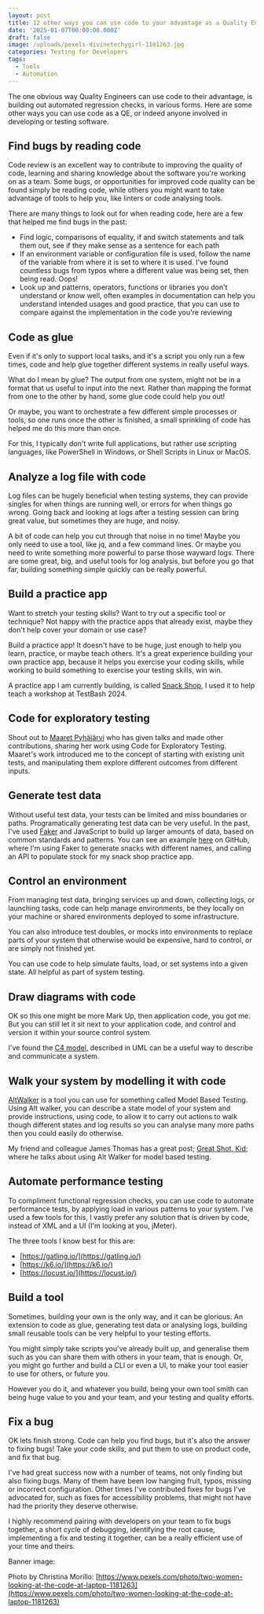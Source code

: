 ```yaml
---
layout: post
title: 12 other ways you can use code to your advantage as a Quality Engineer
date: '2025-01-07T00:00:00.000Z'
draft: false
image: /uploads/pexels-divinetechygirl-1181263.jpg
categories: Testing for Developers
tags:
  - Tools
  - Automation
---
```



The one obvious way Quality Engineers can use code to their advantage, is building out automated regression checks, in various forms. Here are some other ways you can use code as a QE, or indeed anyone involved in developing or testing software.

## Find bugs by reading code

Code review is an excellent way to contribute to improving the quality of code, learning and sharing knowledge about the software you're working on as a team. Some bugs, or opportunities for improved code quality can be found simply be reading code, while others you might want to take advantage of tools to help you, like linters or code analysing tools.

There are many things to look out for when reading code, here are a few that helped me find bugs in the past:

* Find logic, comparisons of equality, if and switch statements and talk them out, see if they make sense as a sentence for each path
* If an environment variable or configuration file is used, follow the name of the variable from where it is set to where it is used. I've found countless bugs from typos where a different value was being set, then being read. Oops!
* Look up and patterns, operators, functions or libraries you don't understand or know well, often examples in documentation can help you understand intended usages and good practice, that you can use to compare against the implementation in the code you're reviewing

## Code as glue

Even if it's only to support local tasks, and it's a script you only run a few times, code and help glue together different systems in really useful ways.

What do I mean by glue? The output from one system, might not be in a format that us useful to input into the next. Rather than mapping the format from one to the other by hand, some glue code could help you out!

Or maybe, you want to orchestrate a few different simple processes or tools, so one runs once the other is finished, a small sprinkling of code has helped me do this more than once.

For this, I typically don't write full applications, but rather use scripting languages, like PowerShell in Windows, or Shell Scripts in Linux or MacOS.

## Analyze a log file with code

Log files can be hugely beneficial when testing systems, they can provide singles for when things are running well, or errors for when things go wrong. Going back and looking at logs after a testing session can bring great value, but sometimes they are huge, and noisy.

A bit of code can help you cut through that noise in no time! Maybe you only need to use a tool, like jq, and a few command lines. Or maybe you need to write something more powerful to parse those wayward logs. There are some great, big, and useful tools for log analysis, but before you go that far, building something simple quickly can be really powerful.

## Build a practice app

Want to stretch your testing skills? Want to try out a specific tool or technique? Not happy with the practice apps that already exist, maybe they don't help cover your domain or use case?

Build a practice app! It doesn't have to be huge, just enough to help you learn, practice, or maybe teach others. It's a great experience building your own practice app, because it helps you exercise your coding skills, while working to build something to exercise your testing skills, win win.

A practice app I am currently building, is called [Snack Shop](https://github.com/make-believe-labs/snack-shop/tree/main), I used it to help teach a workshop at TestBash 2024.

## Code for exploratory testing

Shout out to [Maaret Pyhäjärvi](https://www.linkedin.com/in/maaret/) who has given talks and made other contributions, sharing her work using Code for Exploratory Testing. Maaret's work introduced me to the concept of starting with existing unit tests, and manipulating them explore different outcomes from different inputs.

## Generate test data

Without useful test data, your tests can be limited and miss boundaries or paths. Programatically generating test data can be very useful. In the past, I've used [Faker](https://fakerjs.dev/) and JavaScript to build up larger amounts of data, based on common standards and patterns. You can see an example [here](https://github.com/make-believe-labs/snack-shop/blob/main/dev/stock_snacks.js) on GitHub, where I'm using Faker to generate snacks with different names, and calling an API to populate stock for my snack shop practice app.

## Control an environment

From managing test data, bringing services up and down, collecting logs, or launching tasks, code can help manage environments, be they locally on your machine or shared environments deployed to some infrastructure.

You can also introduce test doubles, or mocks into environments to replace parts of your system that otherwise would be expensive, hard to control, or are simply not finished yet.

You can use code to help simulate faults, load, or set systems into a given state. All helpful as part of system testing.

## Draw diagrams with code

OK so this one might be more Mark Up, then application code, you got me. But you can still let it sit next to your application code, and control and version it within your source control system.

I've found the [C4 model,](https://c4model.com/) described in UML can be a useful way to describe and communicate a system.

## Walk your system by modelling it with code

[AltWalker](https://github.com/altwalker) is a tool you can use for something called Model Based Testing. Using Alt walker, you can describe a state model of your system and provide instructions, using code, to allow it to carry out actions to walk though different states and log results so you can analyse many more paths then you could easily do otherwise.

My friend and colleague James Thomas has a great post; [Great Shot, Kid](https://qahiccupps.blogspot.com/2022/05/great-shot-kid.html); where he talks about using Alt Walker for model based testing.

## Automate performance testing

To compliment functional regression checks, you can use code to automate performance tests, by applying load in various patterns to your system. I've used a few tools for this, I vastly prefer any solution that is driven by code, instead of XML and a UI (I'm looking at you, jMeter).

The three tools I know best for this are:

* [https://gatling.io/](https://gatling.io/)
* [https://k6.io/](https://k6.io/)
* [https://locust.io/](https://locust.io/)

## Build a tool

Sometimes, building your own is the only way, and it can be glorious. An extension to code as glue, generating test data or analysing logs, building small reusable tools can be very helpful to your testing efforts.

You might simply take scripts you've already built up, and generalise them such as you can share them with others in your team, that is enough. Or, you might go further and build a CLI or even a UI, to make your tool easier to use for others, or future you.

However you do it, and whatever you build, being your own tool smith can being huge value to you and your team, and your testing and quality efforts.

## Fix a bug

OK lets finish strong. Code can help you find bugs, but it's also the answer to fixing bugs! Take your code skills, and put them to use on product code, and fix that bug.

I've had great success now with a number of teams, not only finding but also fixing bugs. Many of them have been low hanging fruit, typos, missing or incorrect configuration. Other times I've contributed fixes for bugs I've advocated for, such as fixes for accessibility problems, that might not have had the priority they deserve otherwise.

I highly recommend pairing with developers on your team to fix bugs together, a short cycle of debugging, identifying the root cause, implementing a fix and testing it together, can be a really efficient use of your time and theirs.

Banner image:

Photo by Christina Morillo: [https://www.pexels.com/photo/two-women-looking-at-the-code-at-laptop-1181263](https://www.pexels.com/photo/two-women-looking-at-the-code-at-laptop-1181263) 
